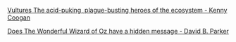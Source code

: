[Vultures The acid-puking, plague-busting heroes of the ecosystem - Kenny Coogan](https://www.bilibili.com/video/BV1Dk4y1q781?p=561)



[Does The Wonderful Wizard of Oz have a hidden message - David B. Parker](https://www.bilibili.com/video/BV1Dk4y1q781?p=562)
